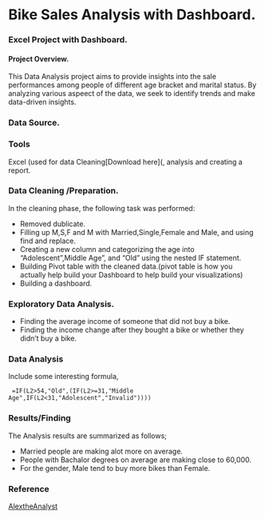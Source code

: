 # Bike Sales Analysis with Dashboard.
###  Excel Project with Dashboard.

#### Project Overview.

This Data Analysis project aims to provide insights into the sale performances among  people of different age bracket and marital status.
By analyzing various aspeect of the data, we seek to identify trends and  make data-driven insights.

### Data Source.

### Tools 

 Excel (used for data Cleaning[Download here](, analysis and creating a report.

 ### Data Cleaning /Preparation.

 In the cleaning phase, the following task was performed:
- Removed  dublicate.
- Filling up M,S,F and M with Married,Single,Female and Male, and using find and replace.
- Creating a new column and categorizing the age into “Adolescent”,Middle Age”, and “Old” using the nested IF statement. 
- Building Pivot table with the cleaned data.(pivot table is how you actually help build your Dashboard to help build your visualizations)
- Building a dashboard.

### Exploratory Data Analysis.
- Finding the average income of someone that did not buy a bike.
- Finding the income change after they bought a bike or whether they didn’t buy a bike.

### Data Analysis
Include some interesting formula,
```excel
 =IF(L2>54,"Old",(IF(L2>=31,"Middle Age",IF(L2<31,"Adolescent","Invalid"))))
 ```

### Results/Finding 

The Analysis results are summarized as follows;
- Married people are making alot more on average.
- People with Bachalor degrees on average are making close to 60,000.
- For the gender, Male tend to buy more bikes than Female.

### Reference
[AlextheAnalyst](https://github.com/AlexTheAnalyst/Excel-Tutorial/blob/main/Excel%20Project%20Dataset.xlsx)

